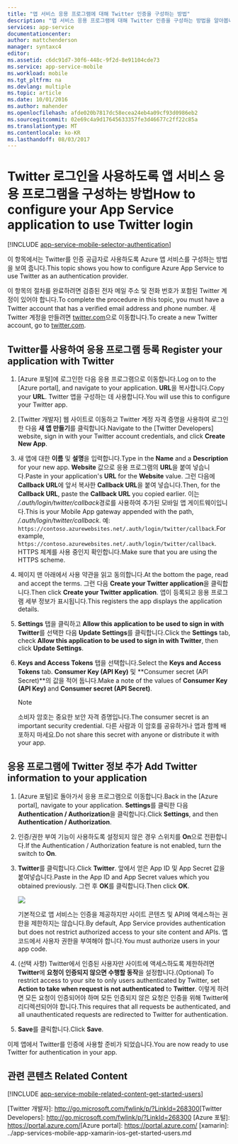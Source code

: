 ```yaml
---
title: "앱 서비스 응용 프로그램에 대해 Twitter 인증을 구성하는 방법"
description: "앱 서비스 응용 프로그램에 대해 Twitter 인증을 구성하는 방법을 알아봅니다."
services: app-service
documentationcenter: 
author: mattchenderson
manager: syntaxc4
editor: 
ms.assetid: c6dc91d7-30f6-448c-9f2d-8e91104cde73
ms.service: app-service-mobile
ms.workload: mobile
ms.tgt_pltfrm: na
ms.devlang: multiple
ms.topic: article
ms.date: 10/01/2016
ms.author: mahender
ms.openlocfilehash: afde020b7817dc58ecea24eb4a09cf93d0986eb2
ms.sourcegitcommit: 02e69c4a9d17645633357fe3d46677c2ff22c85a
ms.translationtype: MT
ms.contentlocale: ko-KR
ms.lasthandoff: 08/03/2017
---
```

# <a name="how-to-configure-your-app-service-application-to-use-twitter-login"></a><span data-ttu-id="b0097-103">Twitter 로그인을 사용하도록 앱 서비스 응용 프로그램을 구성하는 방법</span><span class="sxs-lookup"><span data-stu-id="b0097-103">How to configure your App Service application to use Twitter login</span></span>
[!INCLUDE [app-service-mobile-selector-authentication](../../includes/app-service-mobile-selector-authentication.md)]

<span data-ttu-id="b0097-104">이 항목에서는 Twitter를 인증 공급자로 사용하도록 Azure 앱 서비스를 구성하는 방법을 보여 줍니다.</span><span class="sxs-lookup"><span data-stu-id="b0097-104">This topic shows you how to configure Azure App Service to use Twitter as an authentication provider.</span></span>

<span data-ttu-id="b0097-105">이 항목의 절차를 완료하려면 검증된 전자 메일 주소 및 전화 번호가 포함된 Twitter 계정이 있어야 합니다.</span><span class="sxs-lookup"><span data-stu-id="b0097-105">To complete the procedure in this topic, you must have a Twitter account that has a verified email address and phone number.</span></span> <span data-ttu-id="b0097-106">새 Twitter 계정을 만들려면 <a href="http://go.microsoft.com/fwlink/p/?LinkID=268287" target="_blank">twitter.com</a>으로 이동합니다.</span><span class="sxs-lookup"><span data-stu-id="b0097-106">To create a new Twitter account, go to <a href="http://go.microsoft.com/fwlink/p/?LinkID=268287" target="_blank">twitter.com</a>.</span></span>

## <span data-ttu-id="b0097-107"><a name="register"> </a>Twitter를 사용하여 응용 프로그램 등록</span><span class="sxs-lookup"><span data-stu-id="b0097-107"><a name="register"> </a>Register your application with Twitter</span></span>
1. <span data-ttu-id="b0097-108">[Azure 포털]에 로그인한 다음 응용 프로그램으로 이동합니다.</span><span class="sxs-lookup"><span data-stu-id="b0097-108">Log on to the [Azure portal], and navigate to your application.</span></span> <span data-ttu-id="b0097-109">**URL**을 복사합니다.</span><span class="sxs-lookup"><span data-stu-id="b0097-109">Copy your **URL**.</span></span> <span data-ttu-id="b0097-110">Twitter 앱을 구성하는 데 사용합니다.</span><span class="sxs-lookup"><span data-stu-id="b0097-110">You will use this to configure your Twitter app.</span></span>
2. <span data-ttu-id="b0097-111">[Twitter 개발자] 웹 사이트로 이동하고 Twitter 계정 자격 증명을 사용하여 로그인한 다음 **새 앱 만들기**를 클릭합니다.</span><span class="sxs-lookup"><span data-stu-id="b0097-111">Navigate to the [Twitter Developers] website, sign in with your Twitter account credentials, and click **Create New App**.</span></span>
3. <span data-ttu-id="b0097-112">새 앱에 대한 **이름** 및 **설명**을 입력합니다.</span><span class="sxs-lookup"><span data-stu-id="b0097-112">Type in the **Name** and a **Description** for your new app.</span></span> <span data-ttu-id="b0097-113">**Website** 값으로 응용 프로그램의 **URL**을 붙여 넣습니다.</span><span class="sxs-lookup"><span data-stu-id="b0097-113">Paste in your application's **URL** for the **Website** value.</span></span> <span data-ttu-id="b0097-114">그런 다음에 **Callback URL**에 앞서 복사한 **Callback URL**을 붙여 넣습니다.</span><span class="sxs-lookup"><span data-stu-id="b0097-114">Then, for the **Callback URL**, paste the **Callback URL** you copied earlier.</span></span> <span data-ttu-id="b0097-115">이는 */.auth/login/twitter/callback*경로를 사용하여 추가된 모바일 앱 게이트웨이입니다.</span><span class="sxs-lookup"><span data-stu-id="b0097-115">This is your Mobile App gateway appended with the path, */.auth/login/twitter/callback*.</span></span> <span data-ttu-id="b0097-116">예: `https://contoso.azurewebsites.net/.auth/login/twitter/callback`.</span><span class="sxs-lookup"><span data-stu-id="b0097-116">For example, `https://contoso.azurewebsites.net/.auth/login/twitter/callback`.</span></span> <span data-ttu-id="b0097-117">HTTPS 체계를 사용 중인지 확인합니다.</span><span class="sxs-lookup"><span data-stu-id="b0097-117">Make sure that you are using the HTTPS scheme.</span></span>
4. <span data-ttu-id="b0097-118">페이지 맨 아래에서 사용 약관을 읽고 동의합니다.</span><span class="sxs-lookup"><span data-stu-id="b0097-118">At the bottom the page, read and accept the terms.</span></span> <span data-ttu-id="b0097-119">그런 다음 **Create your Twitter application**을 클릭합니다.</span><span class="sxs-lookup"><span data-stu-id="b0097-119">Then click **Create your Twitter application**.</span></span> <span data-ttu-id="b0097-120">앱이 등록되고 응용 프로그램 세부 정보가 표시됩니다.</span><span class="sxs-lookup"><span data-stu-id="b0097-120">This registers the app displays the application details.</span></span>
5. <span data-ttu-id="b0097-121">**Settings** 탭을 클릭하고 **Allow this application to be used to sign in with Twitter**를 선택한 다음 **Update Settings**를 클릭합니다.</span><span class="sxs-lookup"><span data-stu-id="b0097-121">Click the **Settings** tab, check **Allow this application to be used to sign in with Twitter**, then click **Update Settings**.</span></span>
6. <span data-ttu-id="b0097-122">**Keys and Access Tokens** 탭을 선택합니다.</span><span class="sxs-lookup"><span data-stu-id="b0097-122">Select the **Keys and Access Tokens** tab.</span></span> <span data-ttu-id="b0097-123">**Consumer Key (API Key)** 및 **Consumer secret (API Secret)**의 값을 적어 둡니다.</span><span class="sxs-lookup"><span data-stu-id="b0097-123">Make a note of the values of **Consumer Key (API Key)** and **Consumer secret (API Secret)**.</span></span>
   
   > [!NOTE]
   > <span data-ttu-id="b0097-124">소비자 암호는 중요한 보안 자격 증명입니다.</span><span class="sxs-lookup"><span data-stu-id="b0097-124">The consumer secret is an important security credential.</span></span> <span data-ttu-id="b0097-125">다른 사람과 이 암호를 공유하거나 앱과 함께 배포하지 마세요.</span><span class="sxs-lookup"><span data-stu-id="b0097-125">Do not share this secret with anyone or distribute it with your app.</span></span>
   > 
   > 

## <span data-ttu-id="b0097-126"><a name="secrets"> </a>응용 프로그램에 Twitter 정보 추가</span><span class="sxs-lookup"><span data-stu-id="b0097-126"><a name="secrets"> </a>Add Twitter information to your application</span></span>
1. <span data-ttu-id="b0097-127">[Azure 포털]로 돌아가서 응용 프로그램으로 이동합니다.</span><span class="sxs-lookup"><span data-stu-id="b0097-127">Back in the [Azure portal], navigate to your application.</span></span> <span data-ttu-id="b0097-128">**Settings**를 클릭한 다음 **Authentication / Authorization**을 클릭합니다.</span><span class="sxs-lookup"><span data-stu-id="b0097-128">Click **Settings**, and then **Authentication / Authorization**.</span></span>
2. <span data-ttu-id="b0097-129">인증/권한 부여 기능이 사용하도록 설정되지 않은 경우 스위치를 **On**으로 전환합니다.</span><span class="sxs-lookup"><span data-stu-id="b0097-129">If the Authentication / Authorization feature is not enabled, turn the switch to **On**.</span></span>
3. <span data-ttu-id="b0097-130">**Twitter**를 클릭합니다.</span><span class="sxs-lookup"><span data-stu-id="b0097-130">Click **Twitter**.</span></span> <span data-ttu-id="b0097-131">앞에서 얻은 App ID 및 App Secret 값을 붙여넣습니다.</span><span class="sxs-lookup"><span data-stu-id="b0097-131">Paste in the App ID and App Secret values which you obtained previously.</span></span> <span data-ttu-id="b0097-132">그런 후 **OK**를 클릭합니다.</span><span class="sxs-lookup"><span data-stu-id="b0097-132">Then click **OK**.</span></span>
   
   ![][1]
   
   <span data-ttu-id="b0097-133">기본적으로 앱 서비스는 인증을 제공하지만 사이트 콘텐츠 및 API에 액세스하는 권한을 제한하지는 않습니다.</span><span class="sxs-lookup"><span data-stu-id="b0097-133">By default, App Service provides authentication but does not restrict authorized access to your site content and APIs.</span></span> <span data-ttu-id="b0097-134">앱 코드에서 사용자 권한을 부여해야 합니다.</span><span class="sxs-lookup"><span data-stu-id="b0097-134">You must authorize users in your app code.</span></span>
4. <span data-ttu-id="b0097-135">(선택 사항) Twitter에서 인증된 사용자만 사이트에 액세스하도록 제한하려면 **Twitter**에 **요청이 인증되지 않으면 수행할 동작**을 설정합니다.</span><span class="sxs-lookup"><span data-stu-id="b0097-135">(Optional) To restrict access to your site to only users authenticated by Twitter, set **Action to take when request is not authenticated** to **Twitter**.</span></span> <span data-ttu-id="b0097-136">이렇게 하려면 모든 요청이 인증되어야 하며 모든 인증되지 않은 요청은 인증을 위해 Twitter에 리디렉션되어야 합니다.</span><span class="sxs-lookup"><span data-stu-id="b0097-136">This requires that all requests be authenticated, and all unauthenticated requests are redirected to Twitter for authentication.</span></span>
5. <span data-ttu-id="b0097-137">**Save**를 클릭합니다.</span><span class="sxs-lookup"><span data-stu-id="b0097-137">Click **Save**.</span></span>

<span data-ttu-id="b0097-138">이제 앱에서 Twitter를 인증에 사용할 준비가 되었습니다.</span><span class="sxs-lookup"><span data-stu-id="b0097-138">You are now ready to use Twitter for authentication in your app.</span></span>

## <span data-ttu-id="b0097-139"><a name="related-content"> </a>관련 콘텐츠</span><span class="sxs-lookup"><span data-stu-id="b0097-139"><a name="related-content"> </a>Related Content</span></span>
[!INCLUDE [app-service-mobile-related-content-get-started-users](../../includes/app-service-mobile-related-content-get-started-users.md)]

<!-- Images. -->

[0]: ./media/app-service-mobile-how-to-configure-twitter-authentication/app-service-twitter-redirect.png
[1]: ./media/app-service-mobile-how-to-configure-twitter-authentication/mobile-app-twitter-settings.png

<!-- URLs. -->

<span data-ttu-id="b0097-140">[Twitter 개발자]: http://go.microsoft.com/fwlink/p/?LinkId=268300</span><span class="sxs-lookup"><span data-stu-id="b0097-140">[Twitter Developers]: http://go.microsoft.com/fwlink/p/?LinkId=268300</span></span>
<span data-ttu-id="b0097-141">[Azure 포털]: https://portal.azure.com/</span><span class="sxs-lookup"><span data-stu-id="b0097-141">[Azure portal]: https://portal.azure.com/</span></span>
[xamarin]: ../app-services-mobile-app-xamarin-ios-get-started-users.md
